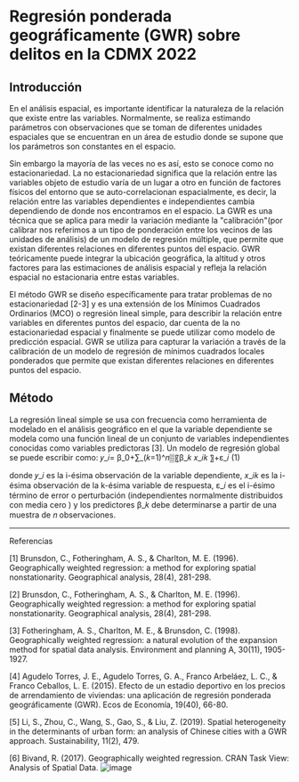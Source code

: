 # Regresión ponderada geográficamente (GWR) sobre delitos en la CDMX 2022 

## Introducción

En el análisis espacial, es importante identificar la naturaleza de la relación que existe entre las variables. Normalmente, se realiza estimando parámetros con observaciones que se toman de diferentes unidades espaciales que se encuentran en un área de estudio donde se supone que los parámetros son constantes en el espacio.


Sin embargo la mayoría de las veces no es así, esto se conoce como no estacionariedad. La no estacionariedad significa que la relación entre las variables objeto de estudio varía de un lugar a otro en función de factores físicos del entorno que se auto-correlacionan espacialmente, es decir,  la relación entre las variables dependientes e independientes cambia dependiendo de donde nos encontramos en el espacio.
La GWR  es una técnica que se aplica para medir la variación mediante la "calibración"(por calibrar nos referimos a un tipo de ponderación entre los vecinos de las unidades de  análisis) de un modelo de regresión múltiple, que permite que existan diferentes relaciones en diferentes puntos del espacio.
GWR teóricamente puede integrar la ubicación geográfica, la altitud y otros factores para las estimaciones de análisis espacial y refleja la relación espacial no estacionaria entre estas variables.


El método GWR se diseño específicamente para tratar problemas de no estacionariedad [2-3] y es una extensión de los Mínimos Cuadrados Ordinarios (MCO) o regresión lineal simple, para describir la relación entre variables en diferentes puntos del espacio, dar cuenta de la no estacionariedad espacial y finalmente se puede utilizar como modelo de predicción espacial.
GWR se utiliza para capturar la variación a través de la calibración de un modelo de regresión de mínimos cuadrados locales ponderados que permite que existan diferentes relaciones en diferentes puntos del espacio. 

## Método

La regresión lineal simple se usa con frecuencia como herramienta de modelado en el análisis geográfico en el que la variable dependiente se modela como una función lineal de un conjunto de variables independientes conocidas como variables predictoras [3]. Un modelo de regresión global se puede escribir como:
𝑦_𝑖= β_0+∑_(𝑘=1)^𝑛▒〖β_𝑘 𝑥_𝑖𝑘 〗+ε_𝑖               (1)

donde  𝑦_𝑖 es la i-ésima observación de la variable dependiente, 𝑥_𝑖𝑘 es la i-ésima observación de la k-ésima variable de respuesta, ε_𝑖 es el i-ésimo  término de error o perturbación (independientes normalmente distribuidos con media cero ) y los predictores β_𝑘 debe determinarse a partir de una muestra de 𝑛 observaciones.


------------------------------------------------------------------------------------------------------------
 

Referencias

[1] Brunsdon, C., Fotheringham, A. S., & Charlton, M. E. (1996). Geographically weighted regression: a method for exploring spatial nonstationarity. Geographical analysis, 28(4), 281-298.

[2] Brunsdon, C., Fotheringham, A. S., & Charlton, M. E. (1996). Geographically weighted regression: a method for exploring spatial nonstationarity. Geographical analysis, 28(4), 281-298.

[3] Fotheringham, A. S., Charlton, M. E., & Brunsdon, C. (1998). Geographically weighted regression: a natural evolution of the expansion method for spatial data analysis. Environment and planning A, 30(11), 1905-1927.

[4] Agudelo Torres, J. E., Agudelo Torres, G. A., Franco Arbeláez, L. C., & Franco Ceballos, L. E. (2015). Efecto de un estadio deportivo en los precios de arrendamiento de viviendas: una aplicación de regresión ponderada geográficamente (GWR). Ecos de Economía, 19(40), 66-80.

[5] Li, S., Zhou, C., Wang, S., Gao, S., & Liu, Z. (2019). Spatial heterogeneity in the determinants of urban form: an analysis of Chinese cities with a GWR approach. Sustainability, 11(2), 479.

[6] Bivand, R. (2017). Geographically weighted regression. CRAN Task View: Analysis of Spatial Data.
![image](https://user-images.githubusercontent.com/86539158/218214502-dac79d39-d161-4d55-bd33-ebb9ec410e2b.png)


